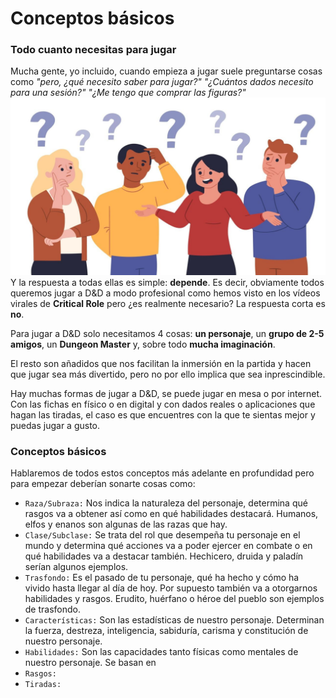# Conceptos básicos
### Todo cuanto necesitas para jugar

Mucha gente, yo incluido, cuando empieza a jugar suele preguntarse cosas como *"pero, ¿qué necesito saber para jugar?"* *"¿Cuántos dados necesito para una sesión?"* *"¿Me tengo que comprar las figuras?"*
![pregunta](../images/pregunta.jpg)
Y la respuesta a todas ellas es simple: **depende**. Es decir, obviamente todos queremos jugar a D&D a modo profesional como hemos visto en los vídeos virales de **Critical Role** pero ¿es realmente necesario? La respuesta corta es **no**. 

Para jugar a D&D solo necesitamos 4 cosas: **un personaje**, un **grupo de 2-5 amigos**, un **Dungeon Master** y, sobre todo **mucha imaginación**.

El resto son añadidos que nos facilitan la inmersión en la partida y hacen que jugar sea más divertido, pero no por ello implica que sea inprescindible.

Hay muchas formas de jugar a D&D, se puede jugar en mesa o por internet. Con las fichas en físico o en digital y con dados reales o aplicaciones que hagan las tiradas, el caso es que encuentres con la que te sientas mejor y puedas jugar a gusto.

### Conceptos básicos

Hablaremos de todos estos conceptos más adelante en profundidad pero para empezar deberían sonarte cosas como:

* `Raza/Subraza:` Nos indica la naturaleza del personaje, determina qué rasgos va a obtener así como en qué habilidades destacará. Humanos, elfos y enanos son algunas de las razas que hay.
* `Clase/Subclase:` Se trata del rol que desempeña tu personaje en el mundo y determina qué acciones va a poder ejercer en combate o en qué habilidades va a destacar también. Hechicero, druida y paladín serían algunos ejemplos.
* `Trasfondo:` Es el pasado de tu personaje, qué ha hecho y cómo ha vivido hasta llegar al día de hoy. Por supuesto también va a otorgarnos habilidades y rasgos. Erudito, huérfano o héroe del pueblo son ejemplos de trasfondo.
* `Características:` Son las estadísticas de nuestro personaje. Determinan la fuerza, destreza, inteligencia, sabiduría, carisma y constitución de nuestro personaje.
* `Habilidades:` Son las capacidades tanto físicas como mentales de nuestro personaje. Se basan en 
* `Rasgos:` 
* `Tiradas:` 